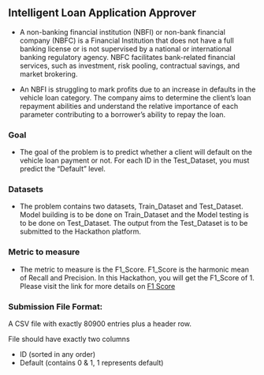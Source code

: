 ## Intelligent Loan Application Approver

* A non-banking financial institution (NBFI) or non-bank financial company (NBFC) is a Financial Institution that does not have a full banking license or is not supervised by a national or international banking regulatory agency. NBFC facilitates bank-related financial services, such as investment, risk pooling, contractual savings, and market brokering.

* An NBFI is struggling to mark profits due to an increase in defaults in the vehicle loan category. The company aims to determine the client’s loan repayment abilities and understand the relative importance of each parameter contributing to a borrower’s ability to repay the loan. 

### Goal

* The goal of the problem is to predict whether a client will default on the vehicle loan payment or not. For each ID in the Test_Dataset, you must predict the “Default” level.

### Datasets

* The problem contains two datasets, Train_Dataset and Test_Dataset. Model building is to be done on Train_Dataset and the Model testing is to be done on Test_Dataset. The output from the Test_Dataset is to be submitted to the Hackathon platform.

### Metric to measure

* The metric to measure is the F1_Score. F1_Score is the harmonic mean of Recall and Precision. In this Hackathon, you will get the F1_Score of 1. Please visit the link for more details on [F1 Score](https://en.wikipedia.org/wiki/F-scoreThe)

### Submission File Format:

A CSV file with exactly 80900 entries plus a header row.

File should have exactly two columns

* ID (sorted in any order)
* Default (contains 0 & 1, 1 represents default)
